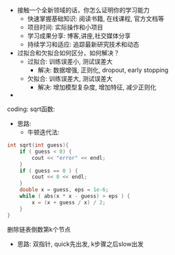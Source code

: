 - 接触一个全新领域的话，你怎么证明你的学习能力
  - 快速掌握基础知识: 阅读书籍, 在线课程, 官方文档等
  - 项目时间: 实际操作和小项目
  - 学习成果分享: 博客,讲座,社交媒体分享
  - 持续学习和适应: 追踪最新研究技术和动态
- 过拟合和欠拟合如何区分，如何解决？
  - 过拟合: 训练误差小, 测试误差大
    - 解决: 数据增强, 正则化, dropout, early stopping
  - 欠拟合: 训练误差大, 测试误差大
    - 解决: 增加模型复杂度, 增加特征, 减少正则化
- 

coding:
sqrt函数:
- 思路: 
  - 牛顿迭代法: 
```cpp
int sqrt(int guess){
    if ( guess < 0) {
        cout << "error" << endl;
    } 
    if ( guess == 0 ) {
        cout << 0 << endl;
    }
    double x = guess, eps = 1e-6;
    while ( abs(x * x - guess) > eps ) {
        x = (x + guess / x) / 2;
    }
}
```
删除链表倒数第k个节点
- 思路: 双指针, quick先出发, k步骤之后slow出发


